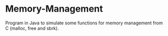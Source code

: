 # Memory-Management

Program in Java to simulate some functions for memory management from C (malloc, free and sbrk).